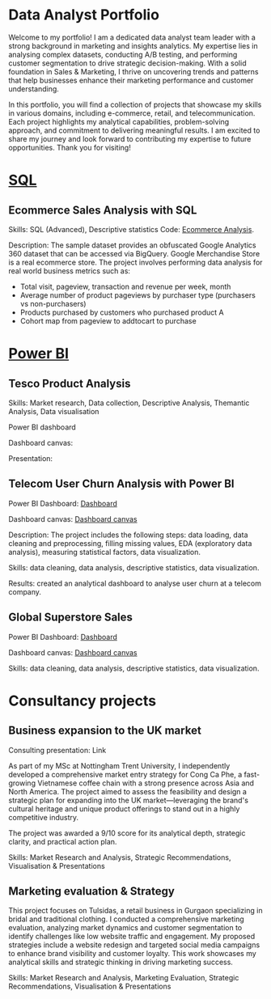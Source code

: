 # Data Analyst Portfolio

Welcome to my portfolio! I am a dedicated data analyst team leader with a strong background in marketing and insights analytics. My expertise lies in analysing complex datasets, conducting A/B testing, and performing customer segmentation to drive strategic decision-making. With a solid foundation in Sales & Marketing, I thrive on uncovering trends and patterns that help businesses enhance their marketing performance and customer understanding.

In this portfolio, you will find a collection of projects that showcase my skills in various domains, including e-commerce, retail, and telecommunication. Each project highlights my analytical capabilities, problem-solving approach, and commitment to delivering meaningful results. I am excited to share my journey and look forward to contributing my expertise to future opportunities. Thank you for visiting!

# [SQL](https://github.com/PhuongAnhDuong/DA_Portfolio/tree/main/SQL)

## Ecommerce Sales Analysis with SQL
Skills: SQL (Advanced), Descriptive statistics
Code: [Ecommerce Analysis](https://github.com/PhuongAnhDuong/DA_Portfolio/blob/main/SQL/Ecommerce_project.sql).

Description: The sample dataset provides an obfuscated Google Analytics 360 dataset that can be accessed via BigQuery. Google Merchandise Store is a real ecommerce store. The project involves performing data analysis for real world business metrics such as:
- Total visit, pageview, transaction and revenue per week, month
- Average number of product pageviews by purchaser type (purchasers vs non-purchasers)
- Products purchased by customers who purchased product A 
- Cohort map from pageview to addtocart to purchase

# [Power BI](https://github.com/PhuongAnhDuong/DA_Portfolio/tree/main/Power%20BI)

## Tesco Product Analysis

Skills: Market research, Data collection, Descriptive Analysis, Themantic Analysis, Data visualisation

Power BI dashboard

Dashboard canvas:

Presentation:

## Telecom User Churn Analysis with Power BI

Power BI Dashboard: [Dashboard](https://github.com/PhuongAnhDuong/DA_Portfolio/blob/main/Power%20BI/User%20Churn%20Analysis/Churn%20Analysis%20Dashboard%20.pbix)

Dashboard canvas: [Dashboard canvas](https://github.com/PhuongAnhDuong/DA_Portfolio/blob/main/Power%20BI/User%20Churn%20Analysis/Churn%20Analysis%20Dashboard.pdf)

Description: The project includes the following steps: data loading, data cleaning and preprocessing, filling missing values, EDA (exploratory data analysis),  measuring statistical factors, data visualization. 

Skills: data cleaning, data analysis, descriptive statistics, data visualization.

Results: created an analytical dashboard to analyse user churn at a telecom company.

## Global Superstore Sales
Power BI Dashboard: [Dashboard](https://github.com/PhuongAnhDuong/DA_Portfolio/blob/main/Power%20BI/Global%20Superstore%20Sales/Global%20Superstore%20Sales%20Analysis%20Dashboard.pbix)

Dashboard canvas: [Dashboard canvas](https://github.com/PhuongAnhDuong/DA_Portfolio/blob/main/Power%20BI/Global%20Superstore%20Sales/Global%20Superstore%20Sales%20Analysis.pdf)

Skills: data cleaning, data analysis, descriptive statistics, data visualization.

# Consultancy projects

## Business expansion to the UK market
Consulting presentation: Link 

As part of my MSc at Nottingham Trent University, I independently developed a comprehensive market entry strategy for Cong Ca Phe, a fast-growing Vietnamese coffee chain with a strong presence across Asia and North America. The project aimed to assess the feasibility and design a strategic plan for expanding into the UK market—leveraging the brand's cultural heritage and unique product offerings to stand out in a highly competitive industry. 

The project was awarded a 9/10 score for its analytical depth, strategic clarity, and practical action plan. 

Skills: Market Research and Analysis, Strategic Recommendations, Visualisation & Presentations 

## Marketing evaluation & Strategy

This project focuses on Tulsidas, a retail business in Gurgaon specializing in bridal and traditional clothing. I conducted a comprehensive marketing evaluation, analyzing market dynamics and customer segmentation to identify challenges like low website traffic and engagement. My proposed strategies include a website redesign and targeted social media campaigns to enhance brand visibility and customer loyalty. This work showcases my analytical skills and strategic thinking in driving marketing success.

Skills: Market Research and Analysis, Marketing Evaluation, Strategic Recommendations, Visualisation & Presentations 


